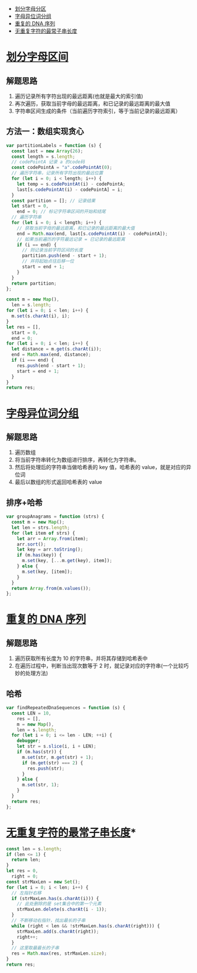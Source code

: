 <!--
 * @Author: Mia
 * @Date: 2022-06-02 03:52:21
 * @Description:
-->

- [划分字母分区](#划分字母区间)
- [字母异位词分组](#字母异位词分组)
- [重复的 DNA 序列](#重复的DNA序列)
- [无重复字符的最常子串长度](#无重复字符的最常子串长度)

# [划分字母区间](https://leetcode.cn/problems/partition-labels/solution/hua-fen-zi-mu-qu-jian-by-leetcode-solution/)

## 解题思路

1. 遍历记录所有字符出现的最远距离(也就是最大的索引值)
2. 再次遍历，获取当前字母的最远距离，和已记录的最远距离的最大值
3. 字符串区间生成的条件（当前遍历字符索引，等于当前记录的最远距离）

## 方法一：数组实现贪心

```js
var partitionLabels = function (s) {
  const last = new Array(26);
  const length = s.length;
  // codePointA 记录 a 的code码
  const codePointA = "a".codePointAt(0);
  // 遍历字符串，记录所有字符出现的最远位置
  for (let i = 0; i < length; i++) {
    let temp = s.codePointAt(i) - codePointA;
    last[s.codePointAt(i) - codePointA] = i;
  }
  const partition = []; // 记录结果
  let start = 0,
    end = 0; // 标记字符串区间的开始和结尾
  // 遍历字符串
  for (let i = 0; i < length; i++) {
    // 获取当前字母的最远距离，和已记录的最远距离的最大值
    end = Math.max(end, last[s.codePointAt(i) - codePointA]);
    // 如果当前遍历的字符最远记录 = 已记录的最远距离
    if (i == end) {
      // 则记录当前字符区间的长度
      partition.push(end - start + 1);
      // 并将起始点往后移一位
      start = end + 1;
    }
  }
  return partition;
};
```

```js
const m = new Map(),
  len = s.length;
for (let i = 0; i < len; i++) {
  m.set(s.charAt(i), i);
}
let res = [],
  start = 0,
  end = 0;
for (let i = 0; i < len; i++) {
  let distance = m.get(s.charAt(i));
  end = Math.max(end, distance);
  if (i === end) {
    res.push(end - start + 1);
    start = end + 1;
  }
}
return res;
```

# [字母异位词分组](https://leetcode.cn/problems/group-anagrams/)

## 解题思路

1. 遍历数组
2. 将当前字符串转化为数组进行排序，再转化为字符串。
3. 然后将处理后的字符串当做哈希表的 key 值，哈希表的 value，就是对应的异位词
4. 最后以数组的形式返回哈希表的 value

## 排序+哈希

```js
var groupAnagrams = function (strs) {
  const m = new Map();
  let len = strs.length;
  for (let item of strs) {
    let arr = Array.from(item);
    arr.sort();
    let key = arr.toString();
    if (m.has(key)) {
      m.set(key, [...m.get(key), item]);
    } else {
      m.set(key, [item]);
    }
  }
  return Array.from(m.values());
};
```

# [重复的 DNA 序列](https://leetcode.cn/problems/repeated-dna-sequences/)

## 解题思路

1. 遍历获取所有长度为 10 的字符串，并将其存储到哈希表中
2. 在遍历过程中，判断当出现次数等于 2 时，就记录对应的字符串(一个比较巧妙的处理方法)

## 哈希

```js
var findRepeatedDnaSequences = function (s) {
  const LEN = 10,
    res = [],
    m = new Map(),
    len = s.length;
  for (let i = 0; i <= len - LEN; ++i) {
    debugger;
    let str = s.slice(i, i + LEN);
    if (m.has(str)) {
      m.set(str, m.get(str) + 1);
      if (m.get(str) === 2) {
        res.push(str);
      }
    } else {
      m.set(str, 1);
    }
  }
  return res;
};
```

# [无重复字符的最常子串长度](https://leetcode.cn/problems/longest-substring-without-repeating-characters/)*


```js
const len = s.length;
if (len <= 1) {
  return len;
}
let res = 0,
  right = 0;
const strMaxLen = new Set();
for (let i = 0; i < len; i++) {
  // 左指针右移
  if (strMaxLen.has(s.charAt(i))) {
    // 此处删除的是 set集合中的第一个元素
    strMaxLen.delete(s.charAt(i - 1));
  }
  // 不断移动右指针，找出最长的子串
  while (right < len && !strMaxLen.has(s.charAt(right))) {
    strMaxLen.add(s.charAt(right));
    right++;
  }
  // 这里取最最长的子串
  res = Math.max(res, strMaxLen.size);
}
return res;
```
